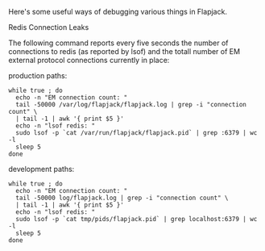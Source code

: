 Here's some useful ways of debugging various things in Flapjack.

Redis Connection Leaks

The following command reports every five seconds the number of connections to redis (as reported by lsof) and the totall number of EM external protocol connections currently in place:

production paths:

    while true ; do
      echo -n "EM connection count: "
      tail -50000 /var/log/flapjack/flapjack.log | grep -i "connection count" \
      | tail -1 | awk '{ print $5 }'
      echo -n "lsof redis: "
      sudo lsof -p `cat /var/run/flapjack/flapjack.pid` | grep :6379 | wc -l
      sleep 5
    done

development paths:

    while true ; do
      echo -n "EM connection count: "
      tail -50000 log/flapjack.log | grep -i "connection count" \
      | tail -1 | awk '{ print $5 }'
      echo -n "lsof redis: "
      sudo lsof -p `cat tmp/pids/flapjack.pid` | grep localhost:6379 | wc -l
      sleep 5
    done

